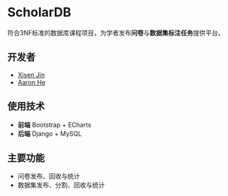 # ScholarDB
符合3NF标准的数据库课程项目，为学者发布**问卷**与**数据集标注任务**提供平台。
## 开发者
- [Xisen Jin](https://github.com/AuCson)
- [Aaron He](http://github.com/AaronHeee)
## 使用技术
- **前端** Bootstrap + ECharts
- **后端** Django + MySQL
## 主要功能
- 问卷发布、回收与统计
- 数据集发布、分割、回收与统计
